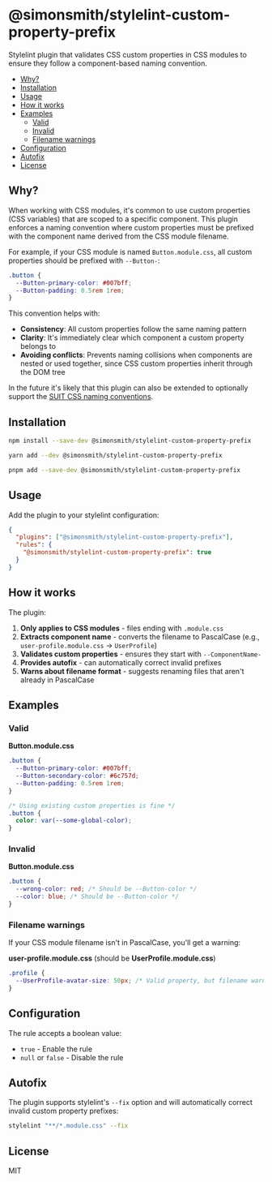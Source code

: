 # @simonsmith/stylelint-custom-property-prefix

Stylelint plugin that validates CSS custom properties in CSS modules to ensure they follow a component-based naming convention.

<!-- START doctoc generated TOC please keep comment here to allow auto update -->
<!-- DON'T EDIT THIS SECTION, INSTEAD RE-RUN doctoc TO UPDATE -->

- [Why?](#why)
- [Installation](#installation)
- [Usage](#usage)
- [How it works](#how-it-works)
- [Examples](#examples)
  - [Valid](#valid)
  - [Invalid](#invalid)
  - [Filename warnings](#filename-warnings)
- [Configuration](#configuration)
- [Autofix](#autofix)
- [License](#license)

<!-- END doctoc generated TOC please keep comment here to allow auto update -->

## Why?

When working with CSS modules, it's common to use custom properties (CSS variables) that are scoped to a specific component. This plugin enforces a naming convention where custom properties must be prefixed with the component name derived from the CSS module filename.

For example, if your CSS module is named `Button.module.css`, all custom properties should be prefixed with `--Button-`:

```css
.button {
  --Button-primary-color: #007bff;
  --Button-padding: 0.5rem 1rem;
}
```

This convention helps with:

- **Consistency**: All custom properties follow the same naming pattern
- **Clarity**: It's immediately clear which component a custom property belongs to
- **Avoiding conflicts**: Prevents naming collisions when components are nested or used together, since CSS custom properties inherit through the DOM tree

In the future it's likely that this plugin can also be extended to optionally support the
[SUIT CSS naming conventions](https://github.com/suitcss/suit/blob/master/doc/naming-conventions.md#variables).

## Installation

```bash
npm install --save-dev @simonsmith/stylelint-custom-property-prefix
```

```bash
yarn add --dev @simonsmith/stylelint-custom-property-prefix
```

```bash
pnpm add --save-dev @simonsmith/stylelint-custom-property-prefix
```

## Usage

Add the plugin to your stylelint configuration:

```json
{
  "plugins": ["@simonsmith/stylelint-custom-property-prefix"],
  "rules": {
    "@simonsmith/stylelint-custom-property-prefix": true
  }
}
```

## How it works

The plugin:

1. **Only applies to CSS modules** - files ending with `.module.css`
2. **Extracts component name** - converts the filename to PascalCase (e.g., `user-profile.module.css` → `UserProfile`)
3. **Validates custom properties** - ensures they start with `--ComponentName-`
4. **Provides autofix** - can automatically correct invalid prefixes
5. **Warns about filename format** - suggests renaming files that aren't already in PascalCase

## Examples

### Valid

**Button.module.css**

```css
.button {
  --Button-primary-color: #007bff;
  --Button-secondary-color: #6c757d;
  --Button-padding: 0.5rem 1rem;
}

/* Using existing custom properties is fine */
.button {
  color: var(--some-global-color);
}
```

### Invalid

**Button.module.css**

```css
.button {
  --wrong-color: red; /* Should be --Button-color */
  --color: blue; /* Should be --Button-color */
}
```

### Filename warnings

If your CSS module filename isn't in PascalCase, you'll get a warning:

**user-profile.module.css** (should be **UserProfile.module.css**)

```css
.profile {
  --UserProfile-avatar-size: 50px; /* Valid property, but filename warning */
}
```

## Configuration

The rule accepts a boolean value:

- `true` - Enable the rule
- `null` or `false` - Disable the rule

## Autofix

The plugin supports stylelint's `--fix` option and will automatically correct invalid custom property prefixes:

```bash
stylelint "**/*.module.css" --fix
```

## License

MIT
